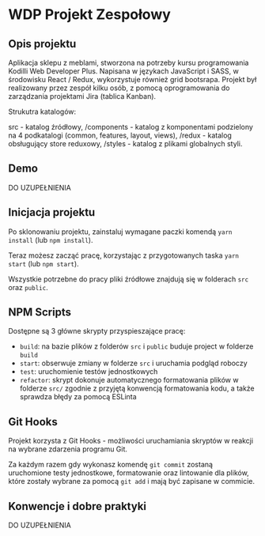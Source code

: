


# WDP Projekt Zespołowy

## Opis projektu

Aplikacja sklepu z meblami, stworzona na potrzeby kursu programowania Kodilli Web Developer Plus. Napisana w językach JavaScript i SASS, w środowisku React / Redux, wykorzystuje również grid bootsrapa. Projekt był realizowany przez zespół kilku osób, z pomocą oprogramowania do zarządzania projektami Jira (tablica Kanban).

Strukutra katalogów:

src - katalog źródłowy,
/components - katalog z komponentami podzielony na 4 podkatalogi (common, features, layout, views),
/redux - katalog obsługujący store reduxowy,
/styles - katalog z plikami globalnych styli.

## Demo

DO UZUPEŁNIENIA

## Inicjacja projektu

Po sklonowaniu projektu, zainstaluj wymagane paczki komendą `yarn install` (lub `npm install`).

Teraz możesz zacząć pracę, korzystając z przygotowanych taska `yarn start` (lub `npm start`).

Wszystkie potrzebne do pracy pliki źródłowe znajdują się w folderach `src` oraz `public`.

## NPM Scripts

Dostępne są 3 główne skrypty przyspieszające pracę:

- `build`: na bazie plików z folderów `src` i `public` buduje project w folderze `build`
- `start`: obserwuje zmiany w folderze `src` i uruchamia podgląd roboczy
- `test`: uruchomienie testów jednostkowych
- `refactor`: skrypt dokonuje automatycznego formatowania plików w folderze `src/`
  zgodnie z przyjętą konwencją formatowania kodu, a także sprawdza błędy za pomocą ESLinta

## Git Hooks

Projekt korzysta z Git Hooks - możliwości uruchamiania skryptów w reakcji na wybrane zdarzenia programu Git.

Za każdym razem gdy wykonasz komendę `git commit` zostaną uruchomione testy jednostkowe, formatowanie oraz lintowanie
dla plików, które zostały wybrane za pomocą `git add` i mają być zapisane w commicie.

## Konwencje i dobre praktyki

DO UZUPEŁNIENIA
